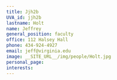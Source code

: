```yaml
---
title: Jjh2b
UVA_id: jjh2b
lastname: Holt
name: Jeffrey
general_position: faculty
office: 112 Halsey Hall
phone: 434-924-4927
email: jeff@virginia.edu
image: __SITE_URL__/img/people/Holt.jpg
personal_page: 
interests: 
---
```


